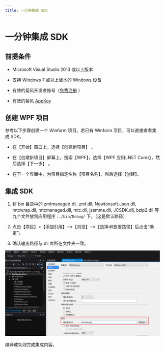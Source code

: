 ```yaml
---
title: 一分钟集成 SDK
---
```

# 一分钟集成 SDK

## 前提条件

- Microsoft Visual Studio 2013 或以上版本

- 支持 Windows 7 或以上版本的 Windows 设备

- 有效的菊风开发者账号（[免费注册](http:///developer.juphoon.com/signup) ）

- 有效的菊风 [AppKey](https://developer.juphoon.com/cn/document/V2.1/create-application.php)

## 创建 WPF 项目

参考以下步骤创建一个 Winform 项目。若已有 Winform 项目，可以直接查看集成 SDK。

- 在【开始】窗口上，选择【创建新项目】 。

- 在【创建新项目】屏幕上，搜索【WPF】，选择【WPF 应用(.NET Core)】，然后选择【下一步】 。

- 在下一个界面中，为项目指定名称【项目名称】，然后选择【创建】。

## 集成 SDK

1. 将 bin 目录中的 zmfmanaged.dll, zmf.dll, Newtonsoft.Json.dll,
    mtcwrap.dll, mtcmanaged.dll, mtc.dll, jssmme.dll, JCSDK.dll,
    bzip2.dll 等九个文件放到应用程序 `../bin/Debug/` 下。（这是默认路径）

2. 点击【项目】\>【添加引用】–\>【浏览】–\>【选择dll放置路径】后点击“确定”。

3. 确认输出路径与 dll 库所在文件夹一致。

![../../../../\_images/windows\_5.png](../../../../_images/windows_5.png)

编译成功则完成集成内容。
